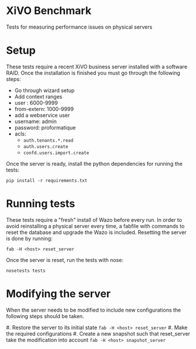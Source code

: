 XiVO Benchmark
==============

Tests for measuring performance issues on physical servers

Setup
=====

These tests require a recent XiVO business server installed with a software RAID. Once the
installation is finished you must go through the following steps:

 * Go through wizard setup
 * Add context ranges
  * user : 6000-9999
  * from-extern: 1000-9999
 * add a webservice user
  * username: admin
  * password: proformatique
  * acls:
    * `auth.tenants.*.read`
    * `auth.users.create`
    * `confd.users.import.create`

Once the server is ready, install the python dependencies for running the tests:

    pip install -r requirements.txt

Running tests
=============

These tests require a "fresh" install of Wazo before every run.  In order to avoid reinstalling a
physical server every time, a fabfile with commands to reset the database and upgrade the Wazo is
included. Resetting the server is done by running:

    fab -H <host> reset_server

Once the server is reset, run the tests with nose:

    nosetests tests


Modifying the server
==

When the server needs to be modified to include new configurations the following steps should be taken.

#. Restore the server to its initial state `fab -H <host> reset_server`
#. Make the required configurations
#. Create a new snapshot such that reset_server take the modification into account `fab -H <host> snapshot_server`
